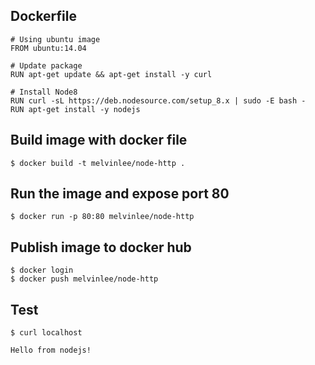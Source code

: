 ## Dockerfile

    # Using ubuntu image 
    FROM ubuntu:14.04

    # Update package
    RUN apt-get update && apt-get install -y curl

    # Install Node8
    RUN curl -sL https://deb.nodesource.com/setup_8.x | sudo -E bash -
    RUN apt-get install -y nodejs

## Build image with docker file

    $ docker build -t melvinlee/node-http .

## Run the image and expose port 80

    $ docker run -p 80:80 melvinlee/node-http

## Publish image to docker hub

    $ docker login
    $ docker push melvinlee/node-http

## Test

    $ curl localhost

    Hello from nodejs!
